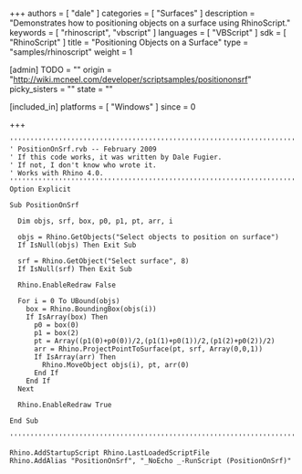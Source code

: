 +++
authors = [ "dale" ]
categories = [ "Surfaces" ]
description = "Demonstrates how to positioning objects on a surface using RhinoScript."
keywords = [ "rhinoscript", "vbscript" ]
languages = [ "VBScript" ]
sdk = [ "RhinoScript" ]
title = "Positioning Objects on a Surface"
type = "samples/rhinoscript"
weight = 1

[admin]
TODO = ""
origin = "http://wiki.mcneel.com/developer/scriptsamples/positiononsrf"
picky_sisters = ""
state = ""

[included_in]
platforms = [ "Windows" ]
since = 0

+++

```vbnet
'''''''''''''''''''''''''''''''''''''''''''''''''''''''''''''''''''''''''''''
' PositionOnSrf.rvb -- February 2009
' If this code works, it was written by Dale Fugier.
' If not, I don't know who wrote it.
' Works with Rhino 4.0.
'''''''''''''''''''''''''''''''''''''''''''''''''''''''''''''''''''''''''''''
Option Explicit

Sub PositionOnSrf

  Dim objs, srf, box, p0, p1, pt, arr, i

  objs = Rhino.GetObjects("Select objects to position on surface")
  If IsNull(objs) Then Exit Sub

  srf = Rhino.GetObject("Select surface", 8)
  If IsNull(srf) Then Exit Sub

  Rhino.EnableRedraw False

  For i = 0 To UBound(objs)
    box = Rhino.BoundingBox(objs(i))
    If IsArray(box) Then
      p0 = box(0)
      p1 = box(2)
      pt = Array((p1(0)+p0(0))/2,(p1(1)+p0(1))/2,(p1(2)+p0(2))/2)
      arr = Rhino.ProjectPointToSurface(pt, srf, Array(0,0,1))
      If IsArray(arr) Then
        Rhino.MoveObject objs(i), pt, arr(0)
      End If
    End If
  Next

  Rhino.EnableRedraw True

End Sub

'''''''''''''''''''''''''''''''''''''''''''''''''''''''''''''''''''''''''''''

Rhino.AddStartupScript Rhino.LastLoadedScriptFile
Rhino.AddAlias "PositionOnSrf", "_NoEcho _-RunScript (PositionOnSrf)"
```
